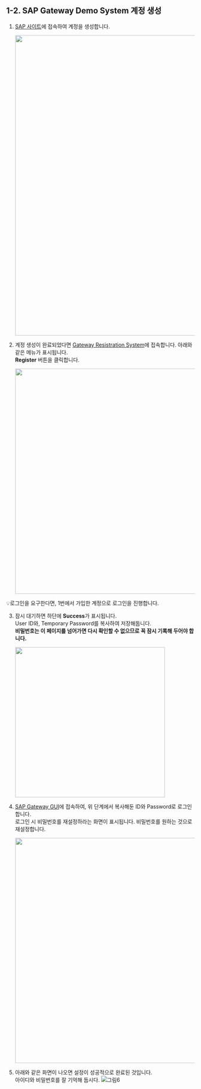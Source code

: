 ## 1-2. SAP Gateway Demo System 계정 생성

1. [SAP 사이트](https://www.sap.com/index.html)에 접속하여 계정을 생성합니다.

   <img src="https://github.com/user-attachments/assets/e5c0c508-a739-48e8-a5f0-1694a1365894" width=800/>

3. 계정 생성이 완료되었다면 [Gateway Resistration System](https://register.sapdevcenter.com/SUPSignForms)에 접속합니다. 아래와 같은 메뉴가 표시됩니다.</br>
   **Register** 버튼을 클릭합니다.
   
   <img src="https://github.com/user-attachments/assets/e9c9e18b-77f0-43c8-80ee-adedcb2190b4" width=600/>

  💡로그인을 요구한다면, 1번에서 가입한 계정으로 로그인을 진행합니다.

3. 잠시 대기하면 하단에 **Success**가 표시됩니다.</br>
   User ID와, Temporary Password를 복사하여 저장해둡니다.</br>
   **비밀번호는 이 페이지를 넘어가면 다시 확인할 수 없으므로 꼭 잠시 기록해 두어야 합니다.**
   
   <img src="https://github.com/user-attachments/assets/2d3a38ef-52f2-4e9a-b444-9400bf63a2b2" width=400/>

5. [SAP Gateway GUI](https://sapes5.sapdevcenter.com/)에 접속하여, 위 단계에서 복사해둔 ID와 Password로 로그인합니다.</br>
   로그인 시 비밀번호를 재설정하라는 화면이 표시됩니다. 비밀번호를 원하는 것으로 재설정합니다.
   
   <img src="https://github.com/user-attachments/assets/6e4e4221-7360-4917-8921-309a96acd7a8" width=600/>

6. 아래와 같은 화면이 나오면 설정이 성공적으로 완료된 것입니다.</br>아이디와 비밀번호를 잘 기억해 둡시다.
   ![그림6](https://github.com/user-attachments/assets/3a1c9d61-be0b-4fe4-9db4-8ddb31edc341)
